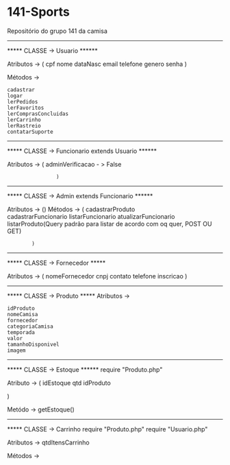 # 141-Sports
Repositório do grupo 141 da camisa

--------------------------------------------------------
***** CLASSE -> Usuario ******

Atributos -> 
(
	cpf
	nome
	dataNasc
	email
	telefone
	genero
	senha
			)

Métodos -> 

	cadastrar
	logar
	lerPedidos
	lerFavoritos
	lerComprasConcluidas
	lerCarrinho
	lerRastreio
	contatarSuporte
	
--------------------------------------------------------

***** CLASSE 	-> Funcionario extends Usuario ******

Atributos ->
(
	adminVerificacao - > False
	
					)
--------------------------------------------------------

***** CLASSE -> Admin extends Funcionario ******

Atributos -> ()
Métodos ->
(
	cadastrarProduto				
	cadastrarFuncionario
	listarFuncionario
	atualizarFuncionario
	listarProduto(Query padrão para listar de acordo com oq quer, POST OU GET)
	


			)
--------------------------------------------------------
***** CLASSE -> Fornecedor *****

Atributos ->
(
	nomeFornecedor
	cnpj
	contato
	telefone
	inscricao
			)


--------------------------------------------------------
***** CLASSE -> Produto *****
Atributos -> 

	idProduto
	nomeCamisa
	fornecedor
	categoriaCamisa
	temporada
	valor
	tamanhoDisponivel
	imagem

--------------------------------------------------------
***** CLASSE -> Estoque ****** 
require "Produto.php"

Atributo -> 
(
	idEstoque
	qtd
	idProduto
	
)

Metódo -> getEstoque()

--------------------------------------------------------
***** CLASSE -> Carrinho
require "Produto.php"
require "Usuario.php"

Atributos -> qtdItensCarrinho

Métodos -> 
